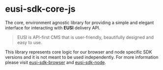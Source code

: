 # eusi-sdk-core-js
The core, environment agnostic library for providing a simple and elegant interface for interacting with **EUSI** delivery API.

> EUSI is API-first CMS that is user-friendly, beautifully
designed and easy to use.

This library represents core logic for our browser and node specific SDK versions and it is not meant to be used independently.
For more information please visit [eusi-sdk-browser](https://github.com/jsguru-io/eusi-sdk-browser) and [eusi-sdk-node](https://github.com/jsguru-io/eusi-sdk-node).
